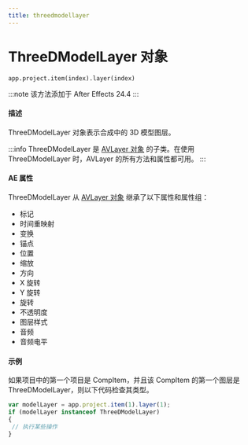 ```yaml
---
title: threedmodellayer
---
```

# ThreeDModelLayer 对象

`app.project.item(index).layer(index)`

:::note
该方法添加于 After Effects 24.4
:::

#### 描述

ThreeDModelLayer 对象表示合成中的 3D 模型图层。

:::info
ThreeDModelLayer 是 [AVLayer 对象](../avlayer) 的子类。在使用 ThreeDModelLayer 时，AVLayer 的所有方法和属性都可用。
:::

#### AE 属性

ThreeDModelLayer 从 [AVLayer 对象](../avlayer) 继承了以下属性和属性组：

- 标记
- 时间重映射
- 变换
 - 锚点
 - 位置
 - 缩放
 - 方向
 - X 旋转
 - Y 旋转
 - 旋转
 - 不透明度
- 图层样式
- 音频
 - 音频电平

#### 示例

如果项目中的第一个项目是 CompItem，并且该 CompItem 的第一个图层是 ThreeDModelLayer，则以下代码检查其类型。

```javascript
var modelLayer = app.project.item(1).layer(1);
if (modelLayer instanceof ThreeDModelLayer)
{
 // 执行某些操作
}
```
